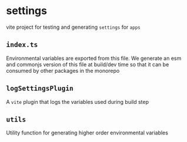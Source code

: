 # settings

vite project for testing and generating `settings` for `apps`

## `index.ts`

Environmental variables are exported from this file. We generate an esm and commonjs version of this file at build/dev time so that it can be consumed by other packages in the monorepo

## `logSettingsPlugin`

A `vite` plugin that logs the variables used during build step

## `utils`

Utility function for generating higher order environmental variables
